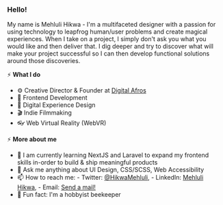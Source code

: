 ### Hello!

My name is Mehluli Hikwa - I'm a multifaceted designer with a passion for using technology to leapfrog human/user problems and create magical experiences. When I take on a project, I simply don't ask you what you would like and then deliver that. I dig deeper and try to discover what will make your project successful so I can then develop functional solutions around those discoveries.

⚡️ **What I do**
- ⚙️ Creative Director & Founder at [Digital Afros](https://digitalafros.com)
- 💾 Frontend Development
- 🎨 Digital Experience Design
- 🎬 Indie Filmmaking
- 👓 Web Virtual Reality (WebVR)

⚡️ **More about me**
- 🚀 I am currently learning NextJS and Laravel to expand my frontend skills in-order to build & ship meaningful products 
- 💬 Ask me anything about UI Design, CSS/SCSS, Web Accessibility
- 📫 How to reach me: - Twitter: [@HikwaMehluli](https://twitter.com/HikwaMehluli), - LinkedIn: [Mehluli Hikwa](https://www.linkedin.com/in/hikwamehluli), - Email: [Send a mail!](mailto:mehlulihikwa@gmail.com)
- 🐝 Fun fact: I'm a hobbyist beekeeper 
